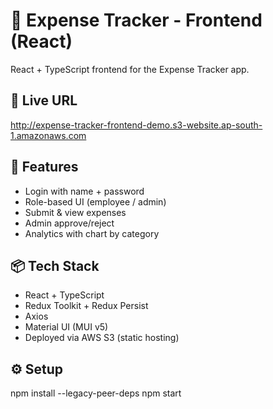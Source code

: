 # 🎨 Expense Tracker - Frontend (React)

React + TypeScript frontend for the Expense Tracker app.

## 🔗 Live URL
http://expense-tracker-frontend-demo.s3-website.ap-south-1.amazonaws.com

## 🧩 Features
- Login with name + password
- Role-based UI (employee / admin)
- Submit & view expenses
- Admin approve/reject
- Analytics with chart by category

## 📦 Tech Stack
- React + TypeScript
- Redux Toolkit + Redux Persist
- Axios
- Material UI (MUI v5)
- Deployed via AWS S3 (static hosting)

## ⚙️ Setup
npm install --legacy-peer-deps
npm start